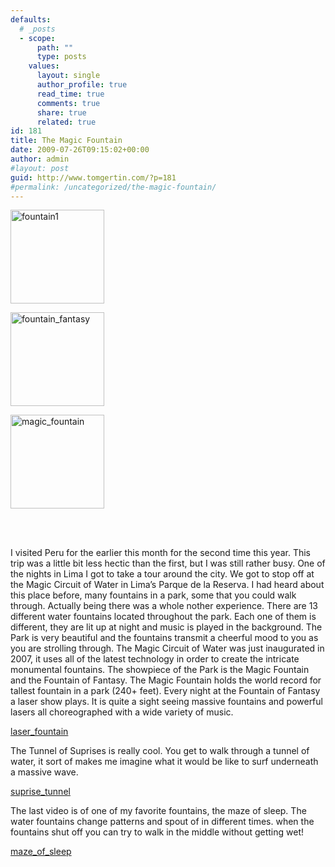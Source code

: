 ```yaml
---
defaults:
  # _posts
  - scope:
      path: ""
      type: posts
    values:
      layout: single
      author_profile: true
      read_time: true
      comments: true
      share: true
      related: true
id: 181
title: The Magic Fountain
date: 2009-07-26T09:15:02+00:00
author: admin
#layout: post
guid: http://www.tomgertin.com/?p=181
#permalink: /uncategorized/the-magic-fountain/
---
```

<div id='gallery-1' class='gallery galleryid-181 gallery-columns-3 gallery-size-thumbnail'>
  <dl class='gallery-item'>
    <dt class='gallery-icon landscape'>
      <a href='http://www.tomgertin.com/uncategorized/the-magic-fountain/attachment/fountain1/'><img width="150" height="150" src="http://www.tomgertin.com/blog/wp-content/uploads/2009/07/fountain1-150x150.png" class="attachment-thumbnail" alt="fountain1" /></a>
    </dt>
  </dl>
  
  <dl class='gallery-item'>
    <dt class='gallery-icon landscape'>
      <a href='http://www.tomgertin.com/uncategorized/the-magic-fountain/attachment/fountain_fantasy/'><img width="150" height="150" src="http://www.tomgertin.com/blog/wp-content/uploads/2009/07/fountain_fantasy-150x150.png" class="attachment-thumbnail" alt="fountain_fantasy" /></a>
    </dt>
  </dl>
  
  <dl class='gallery-item'>
    <dt class='gallery-icon portrait'>
      <a href='http://www.tomgertin.com/uncategorized/the-magic-fountain/attachment/magic_fountain/'><img width="150" height="150" src="http://www.tomgertin.com/blog/wp-content/uploads/2009/07/magic_fountain-150x150.png" class="attachment-thumbnail" alt="magic_fountain" /></a>
    </dt>
  </dl>
  
  <br style="clear: both" /> <br style='clear: both;' />
</div>

I visited Peru for the earlier this month for the second time this year. This trip was a little bit less hectic than the first, but I was still rather busy. One of the nights in Lima I got to take a tour around the city. We got to stop off at the Magic Circuit of Water in Lima’s Parque de la Reserva. I had heard about this place before, many fountains in a park, some that you could walk through. Actually being there was a whole nother experience. There are 13 different water fountains located throughout the park. Each one of them is different, they are lit up at night and music is played in the background. The Park is very beautiful and the fountains transmit a cheerful mood to you as you are strolling through. The Magic Circuit of Water was just inaugurated in 2007, it uses all of the latest technology in order to create the intricate monumental fountains. The showpiece of the Park is the Magic Fountain and the Fountain of Fantasy. The Magic Fountain holds the world record for tallest fountain in a park (240+ feet). Every night at the Fountain of Fantasy a laser show plays. It is quite a sight seeing massive fountains and powerful lasers all choreographed with a wide variety of music.

[laser_fountain](http://www.tomgertin.com/blog/wp-content/uploads/2009/07/laser_fountain2.mov)

The Tunnel of Suprises is really cool. You get to walk through a tunnel of water, it sort of makes me imagine what it would be like to surf underneath a massive wave.

[suprise_tunnel](http://www.tomgertin.com/blog/wp-content/uploads/2009/07/suprise_tunnel.mov)

The last video is of one of my favorite fountains, the maze of sleep. The water fountains change patterns and spout of in different times. when the fountains shut off you can try to walk in the middle without getting wet! 

[maze\_of\_sleep](http://www.tomgertin.com/blog/wp-content/uploads/2009/07/maze_of_sleep.MOV)
